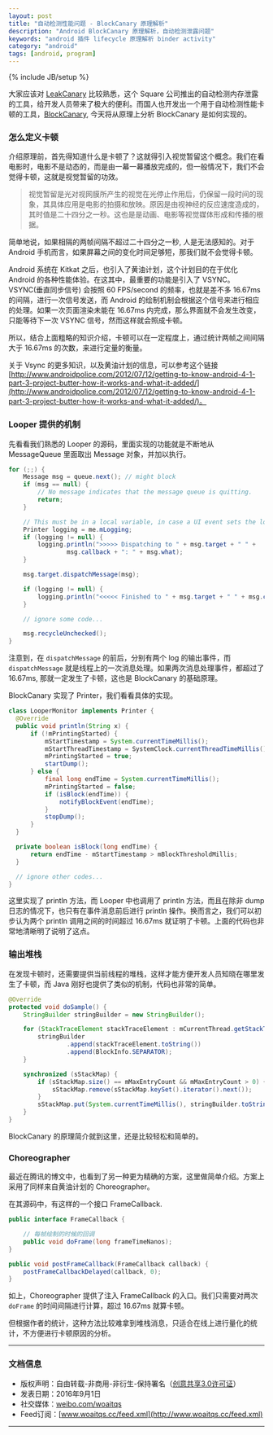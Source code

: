 ```yaml
---
layout: post
title: "自动检测性能问题 - BlockCanary 原理解析"
description: "Android BlockCanary 原理解析，自动检测泄露问题"
keywords: "android 插件 lifecycle 原理解析 binder activity"
category: "android"
tags: [android, program]
---
```

{% include JB/setup %}

大家应该对 [LeakCanary](https://github.com/square/leakcanary) 比较熟悉，这个 Square 公司推出的自动检测内存泄露的工具，给开发人员带来了极大的便利。而国人也开发出一个用于自动检测性能卡顿的工具，[BlockCanary](https://github.com/markzhai/AndroidPerformanceMonitor), 今天将从原理上分析 BlockCanary 是如何实现的。

<!--break-->

### 怎么定义卡顿

介绍原理前，首先得知道什么是卡顿了？这就得引入视觉暂留这个概念。我们在看电影时，电影不是动态的，而是由一幕一幕播放完成的，但一般情况下，我们不会觉得卡顿，这就是视觉暂留的功效。

> 视觉暂留是光对视网膜所产生的视觉在光停止作用后，仍保留一段时间的现象，其具体应用是电影的拍摄和放映。原因是由视神经的反应速度造成的，其时值是二十四分之一秒。这也是是动画、电影等视觉媒体形成和传播的根据。  

简单地说，如果相隔的两帧间隔不超过二十四分之一秒, 人是无法感知的。对于 Android 手机而言，如果屏幕之间的变化时间足够短，那我们就不会觉得卡顿。

Android 系统在 Kitkat 之后，也引入了黄油计划，这个计划目的在于优化 Android 的各种性能体验。在这其中，最重要的功能是引入了 VSYNC。VSYNC(垂直同步信号) 会按照 60 FPS/second 的频率，也就是差不多 16.67ms 的间隔，进行一次信号发送，而 Android 的绘制机制会根据这个信号来进行相应的处理。如果一次页面渲染未能在 16.67ms 内完成，那么界面就不会发生改变，只能等待下一次 VSYNC 信号，然而这样就会照成卡顿。

所以，结合上面粗略的知识介绍，卡顿可以在一定程度上，通过统计两帧之间间隔大于 16.67ms 的次数，来进行定量的衡量。

关于 Vsync 的更多知识，以及黄油计划的信息，可以参考这个链接 [http://www.androidpolice.com/2012/07/12/getting-to-know-android-4-1-part-3-project-butter-how-it-works-and-what-it-added/](http://www.androidpolice.com/2012/07/12/getting-to-know-android-4-1-part-3-project-butter-how-it-works-and-what-it-added/)。

### Looper 提供的机制

先看看我们熟悉的 Looper 的源码，里面实现的功能就是不断地从 MessageQueue 里面取出 Message 对象，并加以执行。

```java
for (;;) {
    Message msg = queue.next(); // might block
    if (msg == null) {
        // No message indicates that the message queue is quitting.
        return;
    }

    // This must be in a local variable, in case a UI event sets the logger
    Printer logging = me.mLogging;
    if (logging != null) {
        logging.println(">>>>> Dispatching to " + msg.target + " " +
                msg.callback + ": " + msg.what);
    }

    msg.target.dispatchMessage(msg);

    if (logging != null) {
        logging.println("<<<<< Finished to " + msg.target + " " + msg.callback);
    }

    // ignore some code...

    msg.recycleUnchecked();
}
```

注意到，在 `dispatchMessage` 的前后，分别有两个 log 的输出事件，而 `dispatchMessage` 就是线程上的一次消息处理。如果两次消息处理事件，都超过了 16.67ms, 那就一定发生了卡顿，这也是 BlockCanary 的基础原理。

BlockCanary 实现了 Printer，我们看看具体的实现。

```java
class LooperMonitor implements Printer {
  @Override
  public void println(String x) {
      if (!mPrintingStarted) {
          mStartTimestamp = System.currentTimeMillis();
          mStartThreadTimestamp = SystemClock.currentThreadTimeMillis();
          mPrintingStarted = true;
          startDump();
      } else {
          final long endTime = System.currentTimeMillis();
          mPrintingStarted = false;
          if (isBlock(endTime)) {
              notifyBlockEvent(endTime);
          }
          stopDump();
      }
  }

  private boolean isBlock(long endTime) {
      return endTime - mStartTimestamp > mBlockThresholdMillis;
  }

  // ignore other codes...
}
```

这里实现了 println 方法，而 Looper 中也调用了 println 方法，而且在除非 dump 日志的情况下，也只有在事件消息前后进行 println 操作。换而言之，我们可以初步认为两个 println 调用之间的时间超过 16.67ms 就证明了卡顿。上面的代码也非常地清晰明了说明了这点。

### 输出堆栈

在发现卡顿时，还需要提供当前线程的堆栈，这样才能方便开发人员知晓在哪里发生了卡顿，而 Java 刚好也提供了类似的机制，代码也非常的简单。

```java
@Override
protected void doSample() {
    StringBuilder stringBuilder = new StringBuilder();

    for (StackTraceElement stackTraceElement : mCurrentThread.getStackTrace()) {
        stringBuilder
                .append(stackTraceElement.toString())
                .append(BlockInfo.SEPARATOR);
    }

    synchronized (sStackMap) {
        if (sStackMap.size() == mMaxEntryCount && mMaxEntryCount > 0) {
            sStackMap.remove(sStackMap.keySet().iterator().next());
        }
        sStackMap.put(System.currentTimeMillis(), stringBuilder.toString());
    }
}
```

BlockCanary 的原理简介就到这里，还是比较轻松和简单的。

### Choreographer

最近在腾讯的博文中，也看到了另一种更为精确的方案，这里做简单介绍。方案上采用了同样来自黄油计划的 Choreographer。

在其源码中，有这样的一个接口 FrameCallback.

```java
public interface FrameCallback {

    // 每帧绘制的时候的回调
    public void doFrame(long frameTimeNanos);
}
```

```java
public void postFrameCallback(FrameCallback callback) {
    postFrameCallbackDelayed(callback, 0);
}
```

如上，Choreographer 提供了注入 FrameCallback 的入口。我们只需要对两次 `doFrame` 的时间间隔进行计算，超过 16.67ms 就算卡顿。

但根据作者的统计，这种方法比较难拿到堆栈消息，只适合在线上进行量化的统计，不方便进行卡顿原因的分析。

------------------------

### 文档信息
* 版权声明：自由转载-非商用-非衍生-保持署名（[创意共享3.0许可证](http://creativecommons.org/licenses/by-nc-nd/3.0/deed.zh)）
* 发表日期：2016年9月1日
* 社交媒体：[weibo.com/woaitqs](http://weibo.com/woaitqs)
* Feed订阅：[www.woaitqs.cc/feed.xml](http://www.woaitqs.cc/feed.xml)

------------------------
